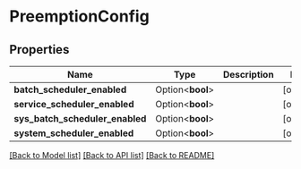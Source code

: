 # PreemptionConfig

## Properties

Name | Type | Description | Notes
------------ | ------------- | ------------- | -------------
**batch_scheduler_enabled** | Option<**bool**> |  | [optional]
**service_scheduler_enabled** | Option<**bool**> |  | [optional]
**sys_batch_scheduler_enabled** | Option<**bool**> |  | [optional]
**system_scheduler_enabled** | Option<**bool**> |  | [optional]

[[Back to Model list]](../README.md#documentation-for-models) [[Back to API list]](../README.md#documentation-for-api-endpoints) [[Back to README]](../README.md)


